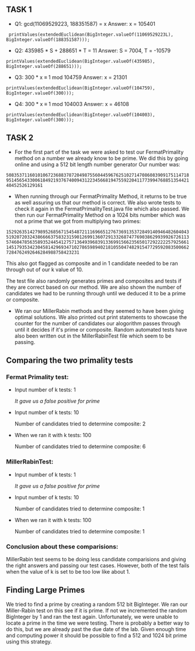 ## TASK 1

* Q1: gcd(11069529223, 188351587) = x Answer: x = 105401

`` 
printValues(extendedEuclidean(BigInteger.valueOf(11069529223L), BigInteger.valueOf(188351587))); 
``

* Q2: 435985 * S + 288651 * T = 11 Answer: S = 7004, T = -10579 

``
printValues(extendedEuclidean(BigInteger.valueOf(435985), BigInteger.valueOf(288651))); 
``

* Q3: 300 * x ≡ 1 mod 104759 Answer: x = 21301 

``
printValues(extendedEuclidean(BigInteger.valueOf(104759), BigInteger.valueOf(300))); 
``

* Q4: 300 * x ≡ 1 mod 104003 Answer: x = 46108 

``
printValues(extendedEuclidean(BigInteger.valueOf(104003), BigInteger.valueOf(300)));
``

## TASK 2

* For the first part of the task we were asked to test our FermatPrimality method on a number we already know to be prime. We did this by going online and using a 512 bit length number generator
Our number was:

``
5083537116010106723688378720498755604459676251027147086083909175114718951456543300618492193767400943122345668194755922041177399476885135442140452526129161
``

* When running through our FermatPrimality Method, it returns to be true as well assuring us that our method is correct. We also wrote tests to check it again in the FermatPrimalityTest.java file which also  passed.
We then run our FermatPrimality Method on a 1024 bits number which was not a prime that we got from multiplying two primes:

``
15292635142798952685671545487211169665127673691353728491409464826040435192072032438666637583231590126991360729133268747769038629939926726113574604785635893524454127571364939683913369915662356501729222225792566114517935342304581429693471027865989402181055047482915477295920835006627284762492646284988758423231
``

This also got flagged as composite and in 1 candidate needed to be ran through out of our k value of 10. 

The test file also randomly generates primes and composites and tests if they are correct based on our method. We are also shown the number of candidates we had to be running through until we deduced it to be a prime or composite.

* We ran our MillerRabin methods and they seemed to have been giving optimal solutions. We also printed out print statements to showcase the counter for the number of candidates our alogorithm
passes through until it decides if it's prime or composite. Random automated tests have also been written out in the MillerRabinTest file which seem to be passing.

## Comparing the two primality tests

### Fermat Primality test: 

* Input number of k tests: 1 

    *It gave us a false positive for prime*

* Input number of k tests: 10 

    Number of candidates tried to determine composite: 2

* When we ran it with k tests: 100

    Number of candidates tried to determine composite: 6
    
### MillerRabinTest:

* Input number of k tests: 1 

    *It gave us a false positive for prime*

* Input number of k tests: 10 

    Number of candidates tried to determine composite: 1
    
* When we ran it with k tests: 100

    Number of candidates tried to determine composite: 1
    
### Conclusion about these comparisions:

MillerRabin test seems to be doing less candidate comparisions and giving the right answers and passing our test cases.
However, both of the test fails when the value of k is set to be too low like about 1.
    
## Finding Large Primes

We tried to find a prime by creating a random 512 bit BigInteger. We ran our Miller-Rabin test on this
see if it is prime. If not we incremented the random BigInteger by 1 and ran the test again. Unfortunately, we
were unable to locate a prime in the time we were testing. There is probably a better way to do this, but we are
already past the due date of the lab. Given enough time and computing power it should be possible to find a 512 and 1024 bit prime using this strategy. 